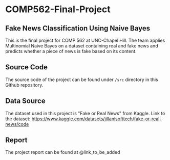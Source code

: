 # COMP562-Final-Project
## Fake News Classification Using Naive Bayes
This is the final project for COMP 562 at UNC-Chapel Hill. The team applies Multinomial Naive Bayes on a dataset containing real and fake news and predicts whether a piece of news is fake based on its content.
## Source Code
The source code of the project can be found under `/src` directory in this Github repository.
## Data Source
The dataset used in this project is "Fake or Real News" from Kaggle. Link to the dataset: https://www.kaggle.com/datasets/jillanisofttech/fake-or-real-news/code
## Report
The project report can be found at @link_to_be_added
